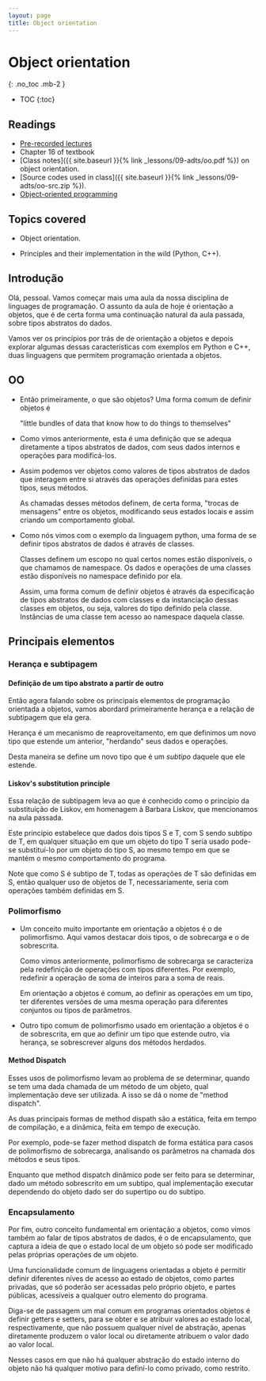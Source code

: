```yaml
---
layout: page
title: Object orientation
---
```


# Object orientation
{: .no_toc .mb-2 }

- TOC
{:toc}

## Readings

- [Pre-recorded lectures](https://www.youtube.com/playlist?list=PLeIbBi3CwMZwZ3_74fYH6KVaUb_q2tG5c)
- Chapter 16 of textbook
- [Class notes]({{ site.baseurl }}{% link _lessons/09-adts/oo.pdf %}) on object orientation.
- [Source codes used in class]({{ site.baseurl }}{% link _lessons/09-adts/oo-src.zip %}).
- [Object-oriented programming](http://en.wikipedia.org/wiki/Object-oriented_programming)

## Topics covered

- Object orientation.

- Principles and their implementation in the wild (Python, C++).

## Introdução

Olá, pessoal. Vamos começar mais uma aula da nossa disciplina de linguages
de programação. O assunto da aula de hoje é orientação a objetos, que é de
certa forma uma continuação natural da aula passada, sobre tipos abstratos
do dados.

Vamos ver os princípios por trás de de orientação a objetos e depois
explorar algumas dessas características com exemplos em Python e C++, duas
linguagens que permitem programação orientada a objetos.

## OO

- Então primeiramente, o que são objetos? Uma forma comum de definir objetos é

  "little bundles of data that know how to do things to themselves"

- Como vimos anteriormente, esta é uma definição que se adequa diretamente a
  tipos abstratos de dados, com seus dados internos e operações para
  modificá-los.

- Assim podemos ver objetos como valores de tipos abstratos de dados que
  interagem entre si através das operações definidas para estes tipos, seus
  métodos.

  As chamadas desses métodos definem, de certa forma, "trocas de mensagens"
  entre os objetos, modificando seus estados locais e assim criando um
  comportamento global.

- Como nós vimos com o exemplo da linguagem python, uma forma de se definir
  tipos abstratos de dados é através de classes.

  Classes definem um escopo no qual certos nomes estão disponíveis, o que
  chamamos de namespace. Os dados e operações de uma classes estão disponíveis
  no namespace definido por ela.

  Assim, uma forma comum de definir objetos é através da especificação de
  tipos abstratos de dados com classes e da instanciação dessas classes em
  objetos, ou seja, valores do tipo definido pela classe. Instâncias de uma
  classe tem acesso ao namespace daquela classe.

## Principais elementos

### Herança e subtipagem

#### Definição de um tipo abstrato a partir de outro

Então agora falando sobre os principais elementos de programação orientada
a objetos, vamos abordard primeiramente herança e a relação de subtipagem
que ela gera.

Herança é um mecanismo de reaproveitamento, em que definimos um novo tipo
que estende um anterior, "herdando" seus dados e operações.

Desta maneira se define um novo tipo que é um _subtipo_ daquele que ele
estende.

#### Liskov's substitution principle

Essa relação de subtipagem leva ao que é conhecido como o princípio da
substituição de Liskov, em homenagem à Barbara Liskov, que mencionamos na
aula passada.

Este princípio estabelece que dados dois tipos S e T, com S sendo subtipo
de T, em qualquer situação em que um objeto do tipo T seria usado pode-se
substituí-lo por um objeto do tipo S, ao mesmo tempo em que se mantém o
mesmo comportamento do programa.

Note que como S é subtipo de T, todas as operações de T são definidas em
S, então qualquer uso de objetos de T, necessariamente, seria com
operações também definidas em S.

### Polimorfismo

- Um conceito muito importante em orientação a objetos é o de
  polimorfismo. Aqui vamos destacar dois tipos, o de sobrecarga e o de
  sobrescrita.

  Como vimos anteriormente, polimorfismo de sobrecarga se caracteriza pela
  redefinição de operações com tipos diferentes. Por exemplo, redefinir a
  operação de soma de inteiros para a soma de reais.

  Em orientação a objetos é comum, ao definir as operações em um tipo, ter
  diferentes versões de uma mesma operação para diferentes conjuntos ou
  tipos de parâmetros.

- Outro tipo comum de polimorfismo usado em orientação a objetos é o de
  sobrescrita, em que ao definir um tipo que estende outro, via herança, se
  sobrescrever alguns dos métodos herdados.

#### Method Dispatch

Esses usos de polimorfismo levam ao problema de se determinar, quando se
tem uma dada chamada de um método de um objeto, qual implementação deve
ser utilizada. A isso se dá o nome de "method dispatch".

As duas principais formas de method dispath são a estática, feita em tempo
de compilação, e a dinâmica, feita em tempo de execução.

Por exemplo, pode-se fazer method dispatch de forma estática para casos de
polimorfismo de sobrecarga, analisando os parâmetros na chamada dos
métodos e seus tipos.

Enquanto que method dispatch dinâmico pode ser feito para se determinar,
dado um método sobrescrito em um subtipo, qual implementação executar
dependendo do objeto dado ser do supertipo ou do subtipo.

### Encapsulamento

Por fim, outro conceito fundamental em orientação a objetos, como vimos
também ao falar de tipos abstratos de dados, é o de encapsulamento, que
captura a ideia de que o estado local de um objeto só pode ser modificado
pelas próprias operações de um objeto.

Uma funcionalidade comum de linguagens orientadas a objeto é permitir
definir diferentes níves de acesso ao estado de objetos, como partes
privadas, que só poderão ser acessadas pelo próprio objeto, e partes
públicas, acessíveis a qualquer outro elemento do programa.

Diga-se de passagem um mal comum em programas orientados objetos é definir
getters e setters, para se obter e se atribuir valores ao estado local,
respectivamente, que não possuem qualquer nível de abstração, apenas
diretamente produzem o valor local ou diretamente atribuem o valor dado ao
valor local.

Nesses casos em que não há qualquer abstração do estado interno do objeto
não há qualquer motivo para definí-lo como privado, como restrito.
